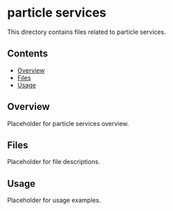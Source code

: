 # particle services

This directory contains files related to particle services.

## Contents

- [Overview](#overview)
- [Files](#files)
- [Usage](#usage)

## Overview

Placeholder for particle services overview.

## Files

Placeholder for file descriptions.

## Usage

Placeholder for usage examples.

